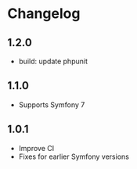 # Changelog

## 1.2.0

* build: update phpunit

## 1.1.0

* Supports Symfony 7

## 1.0.1

* Improve CI
* Fixes for earlier Symfony versions